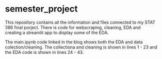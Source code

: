 # semester_project
This repository contains all the information and files connected to my STAT 386 final porject. There is code for webscraping, cleaning, EDA and creating a streamlit app to display some of the EDA. 

The main.ipynb code linked in the blog shows both the EDA and data colection/cleaning. The collectiona and cleaning is shown in lines 1 - 23 and the EDA code is shown in lines 24 - 43.
